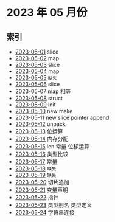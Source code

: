 # 2023 年 05 月份

## 索引

- [2023-05-01](./01/README.md) slice
- [2023-05-02](./02/README.md) map
- [2023-05-03](./03/README.md) slice
- [2023-05-04](./04/README.md) map
- [2023-05-05](#) `缺失`
- [2023-05-06](./06/README.md) slice
- [2023-05-07](./07/README.md) map 相等
- [2023-05-08](./08/README.md) struct
- [2023-05-09](./09/README.md) init
- [2023-05-10](./10/README.md) new make
- [2023-05-11](./11/README.md) new slice pointer append
- [2023-05-12](./12/README.md) unpack
- [2023-05-13](./13/README.md) 位运算
- [2023-05-14](./14/README.md) 内存分配
- [2023-05-15](./15/README.md) len 常量 位移运算
- [2023-05-16](./16/README.md) 类型比较
- [2023-05-17](./17/README.md) 常量
- [2023-05-18](#) `缺失`
- [2023-05-19](#) `缺失`
- [2023-05-20](./20/README.md) 切片追加
- [2023-05-21](./21/README.md) 变量声明
- [2023-05-22](./22/README.md) 指针
- [2023-05-23](./23/README.md) 类型别名 类型定义
- [2023-05-24](./24/README.md) 字符串连接
